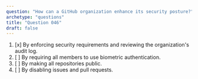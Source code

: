 ```yaml
---
question: "How can a GitHub organization enhance its security posture?"
archetype: "questions"
title: "Question 046"
draft: false
---
```


1. [x] By enforcing security requirements and reviewing the organization's audit log.
1. [ ] By requiring all members to use biometric authentication.
1. [ ] By making all repositories public.
1. [ ] By disabling issues and pull requests.
